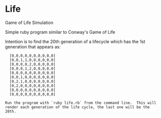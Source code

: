 # Life
Game of Life Simulation

Simple ruby program similar to Conway's Game of Life

Intention is to find the 20th generation of a lifecycle which has the 1st generation that appears as:
```
  [0,0,0,0,0,0,0,0,0,0]
  [0,0,1,1,0,0,0,0,0,0]
  [0,0,0,0,2,0,0,0,0,0]
  [0,0,0,1,2,0,0,0,0,0]
  [0,0,0,0,0,0,0,0,0,0]
  [0,0,1,0,0,0,0,0,0,0]
  [0,2,1,0,0,0,0,0,0,0]
  [0,2,0,0,0,0,0,0,0,0]
  [0,0,0,0,0,0,0,0,0,0]
  [0,0,0,0,0,0,0,0,0,0]

Run the program with `ruby life.rb` from the command line.  This will render each generation of the life cycle, the last one will be the 20th.
